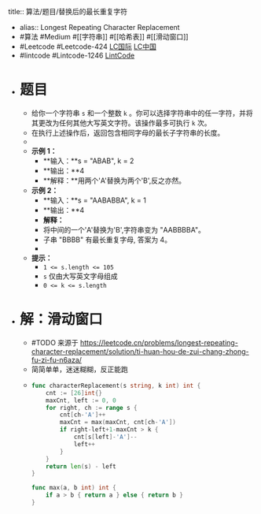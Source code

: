 title:: 算法/题目/替换后的最长重复字符
- alias:: Longest Repeating Character Replacement
- #算法 #Medium #[[字符串]] #[[哈希表]] #[[滑动窗口]]
- #Leetcode #Leetcode-424 [LC国际](https://leetcode.com/problems/longest-repeating-character-replacement/) [LC中国](https://leetcode-cn.com/problems/longest-repeating-character-replacement/)
- #lintcode #Lintcode-1246 [LintCode](https://www.lintcode.com/problem/1246/)
- # 题目
	- 给你一个字符串 `s` 和一个整数 `k` 。你可以选择字符串中的任一字符，并将其更改为任何其他大写英文字符。该操作最多可执行 `k` 次。
	- 在执行上述操作后，返回包含相同字母的最长子字符串的长度。
	-
	- **示例 1：**
		- **输入：**s = "ABAB", k = 2
		- **输出：**4
		- **解释：**用两个'A'替换为两个'B',反之亦然。
	- **示例 2：**
		- **输入：**s = "AABABBA", k = 1
		- **输出：**4
		- **解释：**
		- 将中间的一个'A'替换为'B',字符串变为 "AABBBBA"。
		- 子串 "BBBB" 有最长重复字母, 答案为 4。
		-
	- **提示：**
		- `1 <= s.length <= 105`
		- `s` 仅由大写英文字母组成
		- `0 <= k <= s.length`
- # 解：滑动窗口
	- #TODO 来源于 https://leetcode.cn/problems/longest-repeating-character-replacement/solution/ti-huan-hou-de-zui-chang-zhong-fu-zi-fu-n6aza/
	- 简简单单，迷迷糊糊，反正能跑
	- ```go
	  func characterReplacement(s string, k int) int {
	      cnt := [26]int{}
	      maxCnt, left := 0, 0
	      for right, ch := range s {
	          cnt[ch-'A']++
	          maxCnt = max(maxCnt, cnt[ch-'A'])
	          if right-left+1-maxCnt > k {
	              cnt[s[left]-'A']--
	              left++
	          }
	      }
	      return len(s) - left
	  }
	  
	  func max(a, b int) int {
	      if a > b { return a } else { return b }
	  }
	  ```